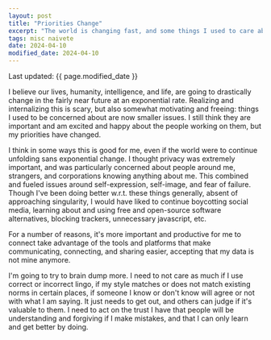 ```yaml
---
layout: post
title: "Priorities Change"
excerpt: "The world is changing fast, and some things I used to care about are less important."
tags: misc naivete
date: 2024-04-10
modified_date: 2024-04-10
---
```


Last updated: {{ page.modified_date }}

I believe our lives, humanity, intelligence, and life, are going
to drastically change in the fairly near future at an exponential rate.
Realizing and internalizing this 
is scary, but also somewhat motivating and freeing:
things I used to be concerned about are now
smaller issues.
I still think they are important
and am excited and happy about
the people working on them,
but my priorities have changed.

I think in some ways this is good for me,
even if the world were to continue unfolding sans exponential change.
I thought privacy was extremely important,
and was particularly concerned about
people around me, strangers,
and corporations knowing anything about me.
This combined and fueled 
issues around self-expression,
self-image, and fear of failure.
Though I've been doing better w.r.t.
these things generally, absent of approaching singularity,
I would have liked to continue
boycotting social media,
learning about and using free and open-source
software alternatives, blocking trackers,
unnecessary javascript, etc.

For a number of reasons,
it's more important and productive for me to connect
take advantage of the tools and platforms
that make communicating, connecting,
and sharing easier, accepting that
my data is not mine anymore.

I'm going to try to brain dump more. I need to not
care as much if I use correct or incorrect lingo,
if my style matches or does not match existing norms 
in certain places, if someone I know or don't know
will agree or not with what I am saying.
It just needs to get out, and others can
judge if it's valuable to them.
I need to act on the trust I have that people
will be understanding and forgiving
if I make mistakes, and that I can
only learn and get better by doing.
